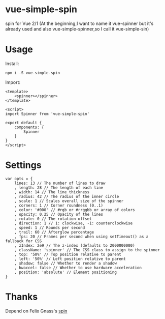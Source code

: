 # vue-simple-spin

spin for Vue 2/1 (At the beginning,I want to name it vue-spinner but it's already used and also vue-simple-spinner,so I call it vue-simple-sin)

# Usage

Install:

    npm i -S vue-simple-spin

Import:

    <template>
        <spinner></spinner>
    </template>

    <script>
    import Spinner from 'vue-simple-spin'

    export default {
        components: {
            Spinner
        }
    }
    </script>

# Settings

    var opts = {
        lines: 13 // The number of lines to draw
        , length: 28 // The length of each line
        , width: 14 // The line thickness
        , radius: 42 // The radius of the inner circle
        , scale: 1 // Scales overall size of the spinner
        , corners: 1 // Corner roundness (0..1)
        , color: '#000' // #rgb or #rrggbb or array of colors
        , opacity: 0.25 // Opacity of the lines
        , rotate: 0 // The rotation offset
        , direction: 1 // 1: clockwise, -1: counterclockwise
        , speed: 1 // Rounds per second
        , trail: 60 // Afterglow percentage
        , fps: 20 // Frames per second when using setTimeout() as a fallback for CSS
        , zIndex: 2e9 // The z-index (defaults to 2000000000)
        , className: 'spinner' // The CSS class to assign to the spinner
        , top: '50%' // Top position relative to parent
        , left: '50%' // Left position relative to parent
        , shadow: false // Whether to render a shadow
        , hwaccel: false // Whether to use hardware acceleration
        , position: 'absolute' // Element positioning
    }

# Thanks

Depend on Felix Gnass's [spin](https://github.com/fgnass/spin.js)
